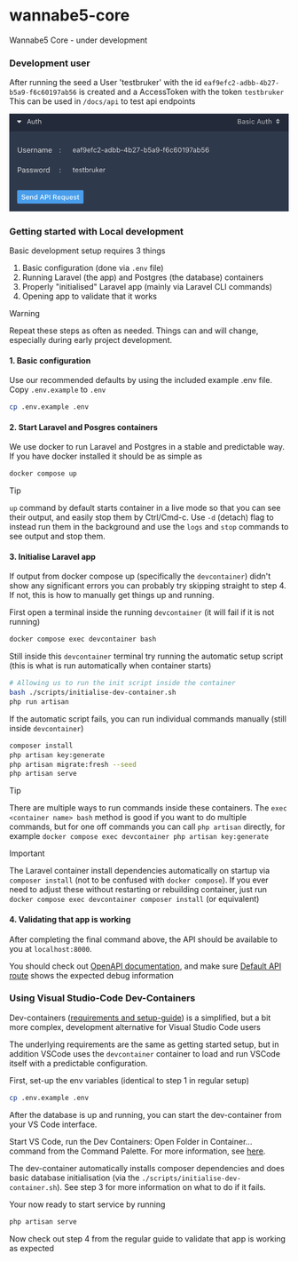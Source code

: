 # wannabe5-core

Wannabe5 Core - under development

### Development user

After running the seed a User 'testbruker' with the id `eaf9efc2-adbb-4b27-b5a9-f6c60197ab56` is created and a AccessToken with the token `testbruker`  
This can be used in `/docs/api` to test api endpoints

![testbruker in api docs](docs/images/testbruker.png)

### Getting started with Local development

Basic development setup requires 3 things
1. Basic configuration (done via `.env` file)
2. Running Laravel (the app) and Postgres (the database) containers
3. Properly "initialised" Laravel app (mainly via Laravel CLI commands)
4. Opening app to validate that it works

> [!WARNING]
> Repeat these steps as often as needed. Things can and will change, especially during early project development.

#### 1. Basic configuration

Use our recommended defaults by using the included example .env file. Copy `.env.example` to `.env`

```bash
cp .env.example .env
```

#### 2. Start Laravel and Posgres containers

We use docker to run Laravel and Postgres in a stable and predictable way. If you have docker installed it should be as simple as

```bash
docker compose up
```

> [!TIP]
> `up` command by default starts container in a live mode so that you can see their output, and easily stop them by Ctrl/Cmd-c. Use `-d` (detach) flag to instead run them in the background and use the `logs` and `stop` commands to see output and stop them.

#### 3. Initialise Laravel app

If output from docker compose up (specifically the `devcontainer`) didn't show any significant errors you can probably try skipping straight to step 4. If not, this is how to manually get things up and running.

First open a terminal inside the running `devcontainer` (it will fail if it is not running)
```bash
docker compose exec devcontainer bash
```

Still inside this `devcontainer` terminal try running the automatic setup script (this is what is run automatically when container starts)

```bash
# Allowing us to run the init script inside the container
bash ./scripts/initialise-dev-container.sh
php run artisan
```

If the automatic script fails, you can run individual commands manually (still inside `devcontainer`)

```bash
composer install
php artisan key:generate
php artisan migrate:fresh --seed
php artisan serve
```
> [!TIP]
> There are multiple ways to run commands inside these containers. The `exec <container name> bash` method is good if you want to do multiple commands, but for one off commands you can call `php artisan` directly, for example `docker compose exec devcontainer php artisan key:generate`

> [!IMPORTANT]
> The Laravel container install dependencies automatically on startup via `composer install` (not to be confused with `docker compose`). If you ever need to adjust these without restarting or rebuilding container, just run `docker compose exec devcontainer composer install` (or equivalent)

#### 4. Validating that app is working

After completing the final command above, the API should be available to you at `localhost:8000`.

You should check out [OpenAPI documentation](http://localhost:8000/docs/api), and make sure [Default API route](http://localhost:8000/api) shows the expected debug information

### Using Visual Studio-Code Dev-Containers

Dev-containers ([requirements and setup-guide](https://code.visualstudio.com/docs/devcontainers/containers#_installation)) is a simplified, but a bit more complex, development alternative for Visual Studio Code users

The underlying requirements are the same as getting started setup, but in addition VSCode uses the `devcontainer` container to load and run VSCode itself with a predictable configuration.

First, set-up the env variables (identical to step 1 in regular setup)

```bash
cp .env.example .env
```

After the database is up and running, you can start the dev-container from your VS Code interface.

Start VS Code, run the Dev Containers: Open Folder in Container... command from the Command Palette. For more information, see [here](https://code.visualstudio.com/docs/devcontainers/containers#_quick-start-open-an-existing-folder-in-a-container).

The dev-container automatically installs composer dependencies and does basic database initialisation (via the `./scripts/initialise-dev-container.sh`). See step 3 for more information on what to do if it fails.

Your now ready to start service by running
```bash
php artisan serve
```

Now check out step 4 from the regular guide to validate that app is working as expected
